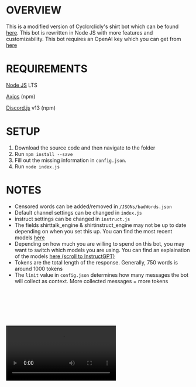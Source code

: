 # OVERVIEW
This is a modified version of Cyclcrclicly's shirt bot which can be found [here](https://github.com/Cyclcrclicly/shirt-bot). This bot is rewritten in Node JS with more features and customizability. This bot requires an OpenAI key which you can get from [here](https://platform.openai.com/signup)

# REQUIREMENTS
[Node JS](https://nodejs.org/en/) LTS

[Axios](https://axios-http.com/) (npm)

[Discord.js](https://discord.js.org/) v13 (npm)

# SETUP

1. Download the source code and then navigate to the folder
2. Run `npm install --save`
3. Fill out the missing information in `config.json`. 
4. Run `node index.js`

# NOTES
- Censored words can be added/removed in `/JSONs/badWords.json`
- Default channel settings can be changed in `index.js`
- instruct settings can be changed in `instruct.js`
- The fields shirttalk_engine & shirtinstruct_engine may not be up to date depending on when you set this up. You can find the most recent models [here](https://platform.openai.com/docs/models)
- Depending on how much you are willing to spend on this bot, you may want to switch which models you are using. You can find an explaination of the models [here (scroll to InstructGPT)](https://openai.com/pricing)
- Tokens are the total length of the response. Generally, 750 words is around 1000 tokens
- The `limit` value in `config.json` determines how many messages the bot will collect as context. More collected messages = more tokens


<br />
<br />
<br />
<br />
<br />

![Imgur](https://i.imgur.com/pKuTPnh.mp4)
